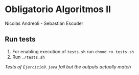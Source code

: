 # Obligatorio Algoritmos II
Nicolás Andreoli - Sebastián Escuder

## Run tests
1) For enabling execution of `tests.sh` run `chmod +x tests.sh`
2) Run `./tests.sh`

*Tests of `Ejercicio9.java` fail but the outputs actually match*